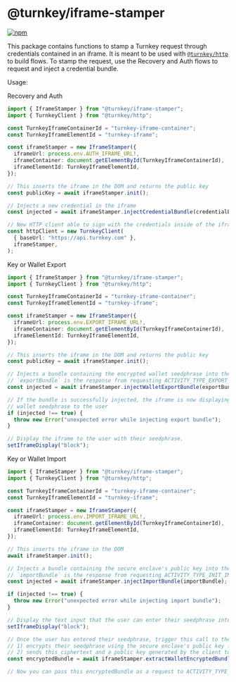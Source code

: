 # @turnkey/iframe-stamper

[![npm](https://img.shields.io/npm/v/@turnkey/iframe-stamper?color=%234C48FF)](https://www.npmjs.com/package/@turnkey/iframe-stamper)

This package contains functions to stamp a Turnkey request through credentials contained in an iframe. It is meant to be used with [`@turnkey/http`](https://www.npmjs.com/package/@turnkey/http) to build flows. To stamp the request, use the Recovery and Auth flows to request and inject a credential bundle.

Usage:

Recovery and Auth

```ts
import { IframeStamper } from "@turnkey/iframe-stamper";
import { TurnkeyClient } from "@turnkey/http";

const TurnkeyIframeContainerId = "turnkey-iframe-container";
const TurnkeyIframeElementId = "turnkey-iframe";

const iframeStamper = new IframeStamper({
  iframeUrl: process.env.AUTH_IFRAME_URL!,
  iframeContainer: document.getElementById(TurnkeyIframeContainerId),
  iframeElementId: TurnkeyIframeElementId,
});

// This inserts the iframe in the DOM and returns the public key
const publicKey = await iframeStamper.init();

// Injects a new credential in the iframe
const injected = await iframeStamper.injectCredentialBundle(credentialBundle);

// New HTTP client able to sign with the credentials inside of the iframe
const httpClient = new TurnkeyClient(
  { baseUrl: "https://api.turnkey.com" },
  iframeStamper,
);
```

Key or Wallet Export

```ts
import { IframeStamper } from "@turnkey/iframe-stamper";
import { TurnkeyClient } from "@turnkey/http";

const TurnkeyIframeContainerId = "turnkey-iframe-container";
const TurnkeyIframeElementId = "turnkey-iframe";

const iframeStamper = new IframeStamper({
  iframeUrl: process.env.EXPORT_IFRAME_URL!,
  iframeContainer: document.getElementById(TurnkeyIframeContainerId),
  iframeElementId: TurnkeyIframeElementId,
});

// This inserts the iframe in the DOM and returns the public key
const publicKey = await iframeStamper.init();

// Injects a bundle containing the encrypted wallet seedphrase into the iframe
// `exportBundle` is the response from requesting ACTIVITY_TYPE_EXPORT_WALLET
const injected = await iframeStamper.injectWalletExportBundle(exportBundle);

// If the bundle is successfully injected, the iframe is now displaying the
// wallet seedphrase to the user
if (injected !== true) {
  throw new Error("unexpected error while injecting export bundle");
}

// Display the iframe to the user with their seedphrase.
setIframeDisplay("block");
```

Key or Wallet Import

```ts
import { IframeStamper } from "@turnkey/iframe-stamper";
import { TurnkeyClient } from "@turnkey/http";

const TurnkeyIframeContainerId = "turnkey-iframe-container";
const TurnkeyIframeElementId = "turnkey-iframe";

const iframeStamper = new IframeStamper({
  iframeUrl: process.env.IMPORT_IFRAME_URL!,
  iframeContainer: document.getElementById(TurnkeyIframeContainerId),
  iframeElementId: TurnkeyIframeElementId,
});

// This inserts the iframe in the DOM
await iframeStamper.init();

// Injects a bundle containing the secure enclave's public key into the iframe's local storage
// `importBundle` is the response from requesting ACTIVITY_TYPE_INIT_IMPORT_WALLET
const injected = await iframeStamper.injectImportBundle(importBundle);

if (injected !== true) {
  throw new Error("unexpected error while injecting import bundle");
}

// Display the text input that the user can enter their seedphrase into
setIframeDisplay("block");

// Once the user has entered their seedphrase, trigger this call to the iframe that
// 1) encrypts their seedphrase using the secure enclave's public key from the previous step
// 2) sends this ciphertext and a public key generated by the client to your page
const encryptedBundle = await iframeStamper.extractWalletEncryptedBundle();

// Now you can pass this encryptedBundle as a request to ACTIVITY_TYPE_IMPORT_WALLET.
```
